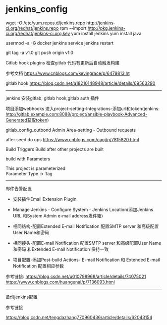 # jenkins_config
wget -O /etc/yum.repos.d/jenkins.repo http://jenkins-ci.org/redhat/jenkins.repo
rpm --import http://pkg.jenkins-ci.org/redhat/jenkins-ci.org.key
yum install jenkins
yum install java

usermod -a -G docker jenkins
service jenkins restart

git tag -a v1.0
git push origin v1.0

Gitlab hook plugins
检查gitlab 代码有更新后自动触发构建

参考文档
https://www.cnblogs.com/kevingrace/p/6479813.ht


gitlab hook
https://blog.csdn.net/a18210148948/article/details/69563290

--------------------------------------------------------------------------------------------------------------------------------------------
jenkins 安装gitlab; gitlab hook;gitlab auth 插件

项目添加webhooks
进入project-setting-Integrations-添加url和token(jenkins: http://gitlab.example.com:8088/project/ansible-playbook-Advanced-Generated获取token)


gitlab_config_outbond
Admin Area-setting - Outbound requests  


after seed  do ops
https://www.cnblogs.com/caoj/p/7815820.html

Build Triggers
Build after other projects are built


build with Parameters

This project is parameterized  	
  Parameter Type -> Tag

-------------------------------------------------------------------------------------------------------------------------------------------

邮件告警配置
- 安装插件Email Extension Plugin
- Manage Jenkins - Configure System - Jenkins Location(添加Jenkins URL 和System Admin e-mail address发件箱)
- 相同结构-配置Extended E-mail Notification 配置SMTP server 和高级配置User Name和密码
- 相同接头-配置E-mail Notification 配置SMTP server 和高级配置User Name和密码 和Extended E-mail Notification 保持一致

- 项目配置-添加Post-build Actions- E-mail Notification 和 Extended E-mail Notification 配置相应参数

参考链接: https://blog.csdn.net/u010798968/article/details/74075021
          https://www.cnblogs.com/huangenai/p/7136093.html



-------------------------------------------------------------------------------------------
备份jenkins配置

参考链接

https://blog.csdn.net/tengdazhang770960436/article/details/62043154

